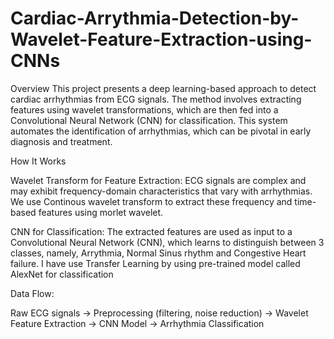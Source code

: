 # Cardiac-Arrythmia-Detection-by-Wavelet-Feature-Extraction-using-CNNs

Overview
This project presents a deep learning-based approach to detect cardiac arrhythmias from ECG signals. The method involves extracting features using wavelet transformations, which are then fed into a Convolutional Neural Network (CNN) for classification. This system automates the identification of arrhythmias, which can be pivotal in early diagnosis and treatment.

How It Works

Wavelet Transform for Feature Extraction:
ECG signals are complex and may exhibit frequency-domain characteristics that vary with arrhythmias. We use Continous wavelet transform to extract these frequency and time-based features using morlet wavelet. 

CNN for Classification:
The extracted features are used as input to a Convolutional Neural Network (CNN), which learns to distinguish between 3 classes, namely, Arrythmia, Normal Sinus rhythm and Congestive Heart failure. I have use Transfer Learning by using pre-trained model called AlexNet for classification

Data Flow:

Raw ECG signals → Preprocessing (filtering, noise reduction) → Wavelet Feature Extraction → CNN Model → Arrhythmia Classification
